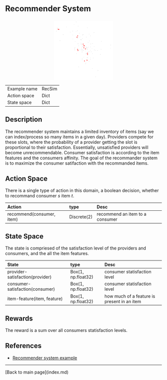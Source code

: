 <p style="font-size:25px;text-align:left"><b>Recommender System</b></p>

<div style="width:100%;text-align:center;">
  <a href="images/recsys_loop.gif">
    <img src="images/recsys_loop.gif" height="190" width="190" />
  </a>
</div>

|       |      |
|:------------------|:------------|
| Example name     | RecSim     |
| Action space      | Dict        |
| State space       | Dict        |


## Description
The recommender system maintains a limited inventory of items (say we can index/process so many items in a given day).
Providers compete for these slots, where the probability of a provider getting the slot is proportional to their satisfaction. 
Essentially, unsatisfied providers will become unrecommendable. Consumer satisfaction is according to the item features and the consumers affinity.
The goal of the recommander system is to maximize the consumer satifaction with the recommanded items.

## Action Space

There is a single type of action in this domain, a boolean decision, whether to recommand consumer *s* item *t*.

| Action               | type             |  Desc                          |
|:---------------------|:-----------------|:-------------------------------|
|  recommend(consumer, item)      | Discrete(2)  |  recommend an item to a consumer |


## State Space

The state is compriesed of the satisfaction level of the providers and consumers, and the all the item features.

| State                      | type              |  Desc                                   |
|:---------------------------|:------------------|:----------------------------------------|
|   provider-satisfaction(provider)     |  Box(1, np.float32)   |  consumer statisfaction level                 |
|   consumer-satisfaction(consumer)     |  Box(1, np.float32)   |  consumer statisfaction level                 |
|   item-feature(item, feature)         |  Box(1, np.float32)   |  how much of a feature is present in an item  |



## Rewards

The reward is a sum over all consumers statisfaction levels.

## References
- [Recommender system example](https://github.com/ataitler/pyRDDLGym/tree/main/pyRDDLGym/Examples/Recsim)

<hr>
[Back to main page](index.md)
